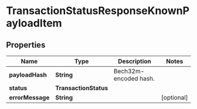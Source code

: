 

# TransactionStatusResponseKnownPayloadItem


## Properties

| Name | Type | Description | Notes |
|------------ | ------------- | ------------- | -------------|
|**payloadHash** | **String** | Bech32m-encoded hash. |  |
|**status** | **TransactionStatus** |  |  |
|**errorMessage** | **String** |  |  [optional] |



